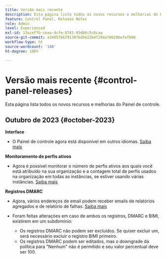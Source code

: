 ```yaml
---
title: Versão mais recente
description: Esta página lista todos os novos recursos e melhorias do Painel de controle
feature: Control Panel, Release Notes
role: Admin
level: Experienced
exl-id: 13aceffb-ceaa-4cfe-8741-95d66c5c6caa
source-git-commit: a3485766791387bd9422b4f29daf86296efafb98
workflow-type: ht
source-wordcount: '148'
ht-degree: 100%

---
```


# Versão mais recente {#control-panel-releases}

Esta página lista todos os novos recursos e melhorias do Painel de controle.

## Outubro de 2023 {#october-2023}

**Interface**

* O Painel de controle agora está disponível em outros idiomas. [Saiba mais](../discover/using/discovering-the-interface.md#supported-languages-languages)

**Monitoramento de perfis ativos**

* Agora é possível monitorar o número de perfis ativos aos quais você está atribuído na sua organização e a contagem total de perfis usados na organização em todas as instâncias, se estiver usando várias instâncias. [Saiba mais](../performance-monitoring/using/active-profiles-monitoring.md)

**Registros DMARC**

* Agora, vários endereços de email podem receber emails de relatórios agregados e de relatório de falhas. [Saiba mais](../subdomains-certificates/using/dmarc.md)
* Foram feitas alterações em caso de ambos os registros, DMARC e BIMI, existirem em um subdomínio:

   * Os registros DMARC não podem ser excluídos. Se quiser excluir um, será necessário excluir o registro BIMI primeiro.
   * Os registros DMARC podem ser editados, mas o downgrade da política para &quot;Nenhum&quot; não é permitido e seu valor percentual deve ser 100.

